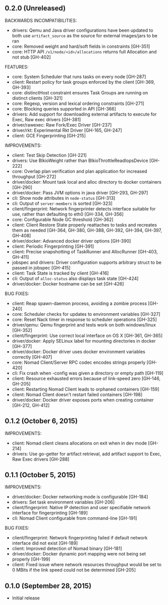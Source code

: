## 0.2.0 (Unreleased)

BACKWARDS INCOMPATIBILITIES:

  * drivers: Qemu and Java driver configurations have been updated to both use
    `artifact_source` as the source for external images/jars to be ran
  * core: Removed weight and hard/soft fields in constraints [GH-351]
  * core: HTTP API `/v1/node/<id>/allocations` returns full Allocation and not stub [GH-402]

FEATURES:

  * core: System Scheduler that runs tasks on every node [GH-287]
  * client: Restart policy for task groups enforced by the client [GH-369, GH-393]
  * core: distinctHost constraint ensures Task Groups are running on distinct
    clients [GH-321]
  * core: Regexp, version and lexical ordering constraints [GH-271]
  * core: Blocking queries supported in API [GH-366]
  * drivers: Add support for downloading external artifacts to execute for Exec,
    Raw exec drivers [GH-381]
  * driver/rawexec: Raw Fork/Exec Driver [GH-237]
  * driver/rkt: Experimental Rkt Driver [GH-165, GH-247]
  * client: GCE Fingerprinting [GH-215]

IMPROVEMENTS:

  * client: Test Skip Detection [GH-221]
  * drivers: Use BlkioWeight rather than BlkioThrottleReadIopsDevice [GH-222]
  * core: Overlap plan verification and plan application for increased throughput [GH-272]
  * driver/docker: Mount task local and alloc directory to docker containers [GH-290]
  * driver/docker: Pass JVM options in java driver [GH-293, GH-297]
  * cli: Show node attributes in `node-status` [GH-313]
  * cli: Output of `server-members` is sorted [GH-323]
  * client/fingerprint: Network fingerprinter detects interface suitable for
    use, rather than defaulting to eth0 [GH-334, GH-356]
  * core: Configurable Node GC threshold [GH-362]
  * client: Client Restore State properly reattaches to tasks and recreates them as
    needed [GH-364, GH-380, GH-388, GH-392, GH-394, GH-397, GH-408]
  * driver/docker: Advanced docker driver options [GH-390]
  * client: Periodic Fingerprinting [GH-391]
  * client: Precise snapshotting of TaskRunner and AllocRunner [GH-403, GH-411]
  * jobspec and drivers: Driver configuration supports arbitrary struct to be
    passed in jobspec [GH-415]
  * client: Task State is tracked by client [GH-416]
  * cli: Output of `alloc-status` also displays task state [GH-424]
  * driver/docker: Docker hostname can be set [GH-426]

BUG FIXES:

  * client: Reap spawn-daemon process, avoiding a zombie process [GH-240]
  * core: Scheduler checks for updates to environment variables [GH-327]
  * core: Reset Nack timer in response to scheduler operations [GH-325]
  * driver/qemu: Qemu fingerprint and tests work on both windows/linux [GH-352]
  * client/fingerprint: Use correct local interface on OS X [GH-361, GH-365]
  * driver/docker: Apply SELinux label for mounting directories in docker [GH-377]
  * driver/docker: Docker driver uses docker environment variables correctly [GH-407]
  * core: Nomad Client/Server RPC codec encodes strings properly [GH-420]
  * cli: Fix crash when -config was given a directory or empty path [GH-119]
  * client: Resource exhausted errors because of link-speed zero [GH-146, GH-205]
  * client: Restarting Nomad Client leads to orphaned containers [GH-159]
  * client: Nomad Client doesn't restart failed containers [GH-198]
  * driver/docker: Docker driver exposes ports when creating container [GH-212, GH-412]

## 0.1.2 (October 6, 2015)

IMPROVEMENTS:

  * client: Nomad client cleans allocations on exit when in dev mode [GH-214]
  * drivers: Use go-getter for artifact retrieval, add artifact support to Exec,
    Raw Exec drivers [GH-288]

## 0.1.1 (October 5, 2015)

IMPROVEMENTS:

  * driver/docker: Docker networking mode is configurable [GH-184]
  * drivers: Set task environment variables [GH-206]
  * client/fingerprint: Native IP detection and user specifiable network
    interface for fingerprinting [GH-189]
  * cli: Nomad Client configurable from command-line [GH-191]

BUG FIXES:

  * client/fingerprint: Network fingerprinting failed if default network
    interface did not exist [GH-189]
  * client: Improved detection of Nomad binary [GH-181]
  * driver/docker: Docker dynamic port mapping were not being set properly [GH-199]
  * client: Fixed issue where network resources throughput would be set to 0 MBits if
    the link speed could not be determined [GH-205]

## 0.1.0 (September 28, 2015)

  * Initial release

